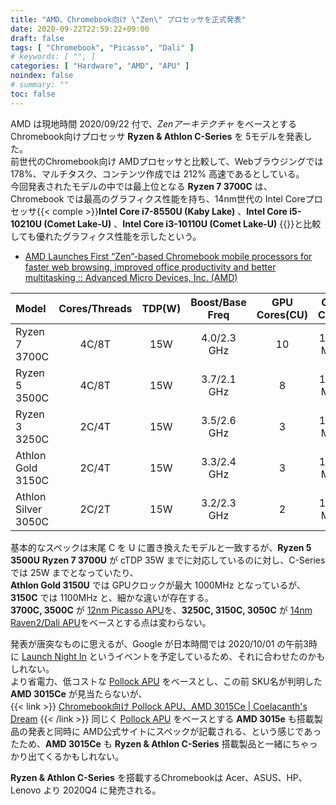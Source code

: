 ```yaml
---
title: "AMD、Chromebook向け \"Zen\" プロセッサを正式発表"
date: 2020-09-22T22:59:22+09:00
draft: false
tags: [ "Chromebook", "Picasso", "Dali" ]
# keywords: [ "", ]
categories: [ "Hardware", "AMD", "APU" ]
noindex: false
# summary: ""
toc: false
---
```


AMD は現地時間 2020/09/22 付で、*Zenアーキテクチャ* をベースとする Chromebook向けプロセッサ **Ryzen & Athlon C-Series** を 5モデルを発表した。  
前世代のChromebook向け AMDプロセッサと比較して、Webブラウジングでは 178%、マルチタスク、コンテンツ作成では 212% 高速であるとしている。  
今回発表されたモデルの中では最上位となる **Ryzen 7 3700C** は、Chromebook では最高のグラフィクス性能を持ち、14nm世代の Intel Coreプロセッサ{{< comple >}}**Intel Core i7-8550U (Kaby Lake)** 、**Intel Core i5-10210U (Comet Lake-U)** 、**Intel Core i3-10110U (Comet Lake-U)** {{</comple>}}と比較しても優れたグラフィクス性能を示したという。  

 * [AMD Launches First “Zen”-based Chromebook mobile processors for faster web browsing, improved office productivity and better multitasking :: Advanced Micro Devices, Inc. (AMD)](https://ir.amd.com/news-events/press-releases/detail/969/amd-launches-first-zen-based-chromebook-mobile)

| Model | Cores/Threads | TDP(W) | Boost/Base Freq | GPU Cores(CU) | GPU Clock |
| :-- | :--: | :--: | :--: | :--: | :--: | 
| Ryzen 7 3700C | 4C/8T | 15W | 4.0/2.3 GHz | 10 | 1400 MHz |
| Ryzen 5 3500C | 4C/8T | 15W | 3.7/2.1 GHz | 8 | 1200 MHz |
| Ryzen 3 3250C | 2C/4T | 15W | 3.5/2.6 GHz | 3 | 1200 MHz |
| Athlon Gold 3150C | 2C/4T | 15W | 3.3/2.4 GHz | 3 | 1100 MHz |
| Athlon Silver 3050C | 2C/2T | 15W | 3.2/2.3 GHz | 2 | 1100 MHz |

基本的なスペックは末尾 C を U に置き換えたモデルと一致するが、**Ryzen 5 3500U** **Ryzen 7 3700U** が cTDP 35W までに対応しているのに対し、C-Series では 25W までとなっていたり、  
**Athlon Gold 3150U** では GPUクロックが最大 1000MHz となっているが、**3150C** では 1100MHz と、細かな違いが存在する。  
**3700C, 3500C** が [12nm Picasso APU](/tags/picasso)を、**3250C, 3150C, 3050C** が [14nm Raven2/Dali APU](/tags/dali)をベースとする点は変わらない。  

発表が唐突なものに思えるが、Google が日本時間では 2020/10/01 の午前3時に [Launch Night In](https://launchnightin.withgoogle.com/jp/) というイベントを予定しているため、それに合わせたのかもしれない。  
より省電力、低コストな [Pollock APU](/tags/pollock) をベースとし、この前 SKU名が判明した**AMD 3015Ce** が見当たらないが、  
{{< link >}} [Chromebook向け Pollock APU、AMD 3015Ce | Coelacanth's Dream](/posts/2020/09/09/amd-3015ce-chromebook/) {{< /link >}}
同じく [Pollock APU](/tags/pollock) をベースとする **AMD 3015e** も搭載製品の発表と同時に AMD公式サイトにスペックが記載される、という感じであったため、**AMD 3015Ce** も **Ryzen & Athlon C-Series** 搭載製品と一緒にちゃっかり出てくるかもしれない。  

**Ryzen & Athlon C-Series** を搭載するChromebookは Acer、ASUS、HP、Lenovo より 2020Q4 に発売される。  
